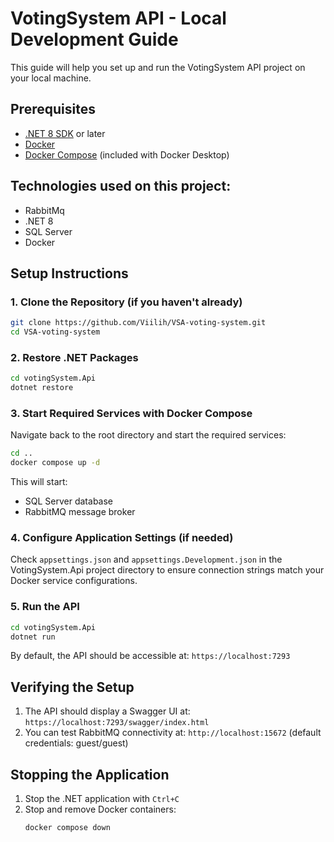 # VotingSystem API - Local Development Guide

This guide will help you set up and run the VotingSystem API project on your local machine.

## Prerequisites

- [.NET 8 SDK](https://dotnet.microsoft.com/download/dotnet/8.0) or later
- [Docker](https://www.docker.com/products/docker-desktop/)
- [Docker Compose](https://docs.docker.com/compose/install/) (included with Docker Desktop)

## Technologies used on this project:
- RabbitMq
- .NET 8
- SQL Server
- Docker

## Setup Instructions

### 1. Clone the Repository (if you haven't already)

```bash
git clone https://github.com/Viilih/VSA-voting-system.git
cd VSA-voting-system
```

### 2. Restore .NET Packages

```bash
cd votingSystem.Api
dotnet restore
```

### 3. Start Required Services with Docker Compose

Navigate back to the root directory and start the required services:

```bash
cd ..
docker compose up -d
```

This will start:
- SQL Server database
- RabbitMQ message broker

### 4. Configure Application Settings (if needed)

Check `appsettings.json` and `appsettings.Development.json` in the VotingSystem.Api project directory to ensure connection strings match your Docker service configurations.

### 5. Run the API

```bash
cd votingSystem.Api
dotnet run
```

By default, the API should be accessible at: `https://localhost:7293`

## Verifying the Setup

1. The API should display a Swagger UI at: `https://localhost:7293/swagger/index.html`
2. You can test RabbitMQ connectivity at: `http://localhost:15672` (default credentials: guest/guest)


## Stopping the Application

1. Stop the .NET application with `Ctrl+C`
2. Stop and remove Docker containers:
   ```bash
   docker compose down
   ```
